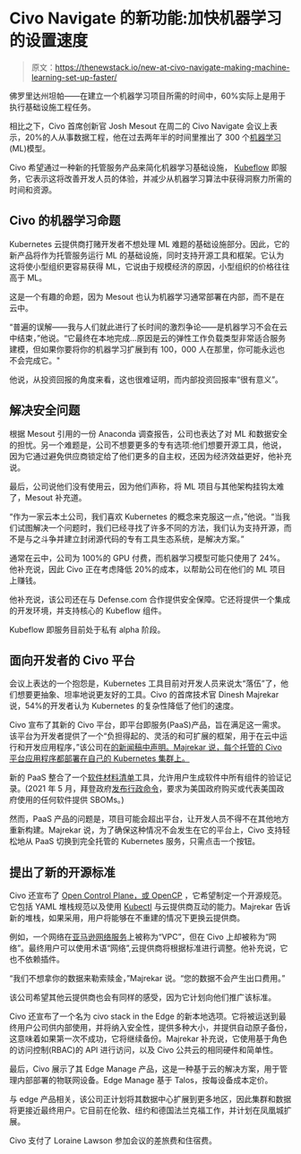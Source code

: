 # Civo Navigate 的新功能:加快机器学习的设置速度

> 原文：<https://thenewstack.io/new-at-civo-navigate-making-machine-learning-set-up-faster/>

佛罗里达州坦帕——在建立一个机器学习项目所需的时间中，60%实际上是用于执行基础设施工程任务。

相比之下，Civo 首席创新官 Josh Mesout 在周二的 Civo Navigate 会议上表示，20%的人从事数据工程，他在过去两年半的时间里推出了 300 个[机器学习](https://thenewstack.io/ai-short-term-overhype-but-underhyped-for-the-long-haul/) (ML)模型。

Civo 希望通过一种新的托管服务产品来简化机器学习基础设施， [Kubeflow](https://www.kubeflow.org/) 即服务，它表示这将改善开发人员的体验，并减少从机器学习算法中获得洞察力所需的时间和资源。

## Civo 的机器学习命题

Kubernetes 云提供商打赌开发者不想处理 ML 难题的基础设施部分。因此，它的新产品将作为托管服务运行 ML 的基础设施，同时支持开源工具和框架。它认为这将使小型组织更容易获得 ML，它说由于规模经济的原因，小型组织的价格往往高于 ML。

这是一个有趣的命题，因为 Mesout 也认为机器学习通常部署在内部，而不是在云中。

“普遍的误解——我与人们就此进行了长时间的激烈争论——是机器学习不会在云中结束，”他说。“它最终在本地完成…原因是云的弹性工作负载类型非常适合服务建模，但如果你要将你的机器学习扩展到有 100，000 人在那里，你可能永远也不会完成它。"

他说，从投资回报的角度来看，这也很难证明，而内部投资回报率“很有意义”。

## 解决安全问题

根据 Mesout 引用的一份 Anaconda 调查报告，公司也表达了对 ML 和数据安全的担忧。另一个难题是，公司不想要更多的专有选项:他们想要开源工具，他说，因为它通过避免供应商锁定给了他们更多的自主权，还因为经济效益更好，他补充说。

最后，公司说他们没有使用云，因为他们声称，将 ML 项目与其他架构挂钩太难了，Mesout 补充道。

“作为一家云本土公司，我们喜欢 Kubernetes 的概念来克服这一点，”他说。“当我们试图解决一个问题时，我们已经寻找了许多不同的方法，我们认为支持开源，而不是与之斗争并建立封闭源代码的专有工具生态系统，是解决方案。”

通常在云中，公司为 100%的 GPU 付费，而机器学习模型可能只使用了 24%。他补充说，因此 Civo 正在考虑降低 20%的成本，以帮助公司在他们的 ML 项目上赚钱。

他补充说，该公司还在与 Defense.com 合作提供安全保障。它还将提供一个集成的开发环境，并支持核心的 Kubeflow 组件。

Kubeflow 即服务目前处于私有 alpha 阶段。

## 面向开发者的 Civo 平台

会议上表达的一个抱怨是，Kubernetes 工具目前对开发人员来说太“落伍”了，他们想要更抽象、坦率地说更友好的工具。Civo 的首席技术官 Dinesh Majrekar 说，54%的开发者认为 Kubernetes 的复杂性降低了他们的速度。

Civo 宣布了其新的 Civo 平台，即平台即服务(PaaS)产品，旨在满足这一需求。该平台为开发者提供了一个“负担得起的、灵活的和可扩展的框架，用于在云中运行和开发应用程序，”该公司在[的新闻稿中声明。Majrekar 说，每个托管的 Civo 平台应用程序都部署在自己的 Kubernetes 集群上。](https://aijourn.com/press_release/civo-launches-new-platform-as-a-service-offering/)

新的 PaaS 整合了一个[软件材料清单](https://thenewstack.io/how-to-create-a-software-bill-of-materials/)工具，允许用户生成软件中所有组件的验证记录。(2021 年 5 月，拜登政府[发布行政命令](https://www.whitehouse.gov/briefing-room/presidential-actions/2021/05/12/executive-order-on-improving-the-nations-cybersecurity/)，要求为美国政府购买或代表美国政府使用的任何软件提供 SBOMs。)

然而，PaaS 产品的问题是，项目可能会超出平台，让开发人员不得不在其他地方重新构建。Majrekar 说，为了确保这种情况不会发生在它的平台上，Civo 支持轻松地从 PaaS 切换到完全托管的 Kubernetes 服务，只需点击一个按钮。

## 提出了新的开源标准

Civo 还宣布了 [Open Control Plane，或 OpenCP](https://github.com/opencontrolplane/civo-opencontrolplane) ，它希望制定一个开源规范。它包括 YAML 堆栈规范以及使用 [Kubectl](https://thenewstack.io/introduction-to-kubernetes-imperative-commands/) 与云提供商互动的能力。Majrekar 告诉新的堆栈，如果采用，用户将能够在不重建的情况下更换云提供商。

例如，一个网络在[亚马逊网络服务](https://aws.amazon.com/?utm_content=inline-mention)上被称为“VPC”，但在 Civo 上却被称为“网络”。最终用户可以使用术语“网络”,云提供商将根据标准进行调整。他补充说，它也不依赖插件。

“我们不想拿你的数据来勒索赎金，”Majrekar 说。“您的数据不会产生出口费用。”

该公司希望其他云提供商也会有同样的感受，因为它计划向他们推广该标准。

Civo 还宣布了一个名为 civo stack in the Edge 的新本地选项。它将被运送到最终用户公司供内部使用，并将纳入安全性，提供多种大小，并提供自动原子备份，这意味着如果第一次不成功，它将继续备份。Majrekar 补充说，它使用基于角色的访问控制(RBAC)的 API 进行访问，以及 Civo 公共云的相同硬件和简单性。

最后，Civo 展示了其 Edge Manage 产品，这是一种基于云的解决方案，用于管理内部部署的物联网设备。Edge Manage 基于 Talos，按每设备成本定价。

与 edge 产品相关，该公司正计划将其数据中心扩展到更多地区，因此集群和数据将更接近最终用户。它目前在伦敦、纽约和德国法兰克福工作，并计划在凤凰城扩展。

Civo 支付了 Loraine Lawson 参加会议的差旅费和住宿费。

<svg xmlns:xlink="http://www.w3.org/1999/xlink" viewBox="0 0 68 31" version="1.1"><title>Group</title> <desc>Created with Sketch.</desc></svg>
